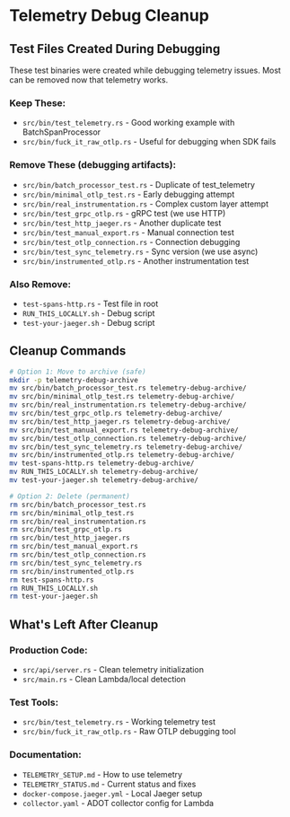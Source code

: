 # Telemetry Debug Cleanup

## Test Files Created During Debugging

These test binaries were created while debugging telemetry issues. Most can be removed now that telemetry works.

### Keep These:
- `src/bin/test_telemetry.rs` - Good working example with BatchSpanProcessor
- `src/bin/fuck_it_raw_otlp.rs` - Useful for debugging when SDK fails

### Remove These (debugging artifacts):
- `src/bin/batch_processor_test.rs` - Duplicate of test_telemetry
- `src/bin/minimal_otlp_test.rs` - Early debugging attempt
- `src/bin/real_instrumentation.rs` - Complex custom layer attempt
- `src/bin/test_grpc_otlp.rs` - gRPC test (we use HTTP)
- `src/bin/test_http_jaeger.rs` - Another duplicate test
- `src/bin/test_manual_export.rs` - Manual connection test
- `src/bin/test_otlp_connection.rs` - Connection debugging
- `src/bin/test_sync_telemetry.rs` - Sync version (we use async)
- `src/bin/instrumented_otlp.rs` - Another instrumentation test

### Also Remove:
- `test-spans-http.rs` - Test file in root
- `RUN_THIS_LOCALLY.sh` - Debug script
- `test-your-jaeger.sh` - Debug script

## Cleanup Commands

```bash
# Option 1: Move to archive (safe)
mkdir -p telemetry-debug-archive
mv src/bin/batch_processor_test.rs telemetry-debug-archive/
mv src/bin/minimal_otlp_test.rs telemetry-debug-archive/
mv src/bin/real_instrumentation.rs telemetry-debug-archive/
mv src/bin/test_grpc_otlp.rs telemetry-debug-archive/
mv src/bin/test_http_jaeger.rs telemetry-debug-archive/
mv src/bin/test_manual_export.rs telemetry-debug-archive/
mv src/bin/test_otlp_connection.rs telemetry-debug-archive/
mv src/bin/test_sync_telemetry.rs telemetry-debug-archive/
mv src/bin/instrumented_otlp.rs telemetry-debug-archive/
mv test-spans-http.rs telemetry-debug-archive/
mv RUN_THIS_LOCALLY.sh telemetry-debug-archive/
mv test-your-jaeger.sh telemetry-debug-archive/

# Option 2: Delete (permanent)
rm src/bin/batch_processor_test.rs
rm src/bin/minimal_otlp_test.rs
rm src/bin/real_instrumentation.rs
rm src/bin/test_grpc_otlp.rs
rm src/bin/test_http_jaeger.rs
rm src/bin/test_manual_export.rs
rm src/bin/test_otlp_connection.rs
rm src/bin/test_sync_telemetry.rs
rm src/bin/instrumented_otlp.rs
rm test-spans-http.rs
rm RUN_THIS_LOCALLY.sh
rm test-your-jaeger.sh
```

## What's Left After Cleanup

### Production Code:
- `src/api/server.rs` - Clean telemetry initialization
- `src/main.rs` - Clean Lambda/local detection

### Test Tools:
- `src/bin/test_telemetry.rs` - Working telemetry test
- `src/bin/fuck_it_raw_otlp.rs` - Raw OTLP debugging tool

### Documentation:
- `TELEMETRY_SETUP.md` - How to use telemetry
- `TELEMETRY_STATUS.md` - Current status and fixes
- `docker-compose.jaeger.yml` - Local Jaeger setup
- `collector.yaml` - ADOT collector config for Lambda